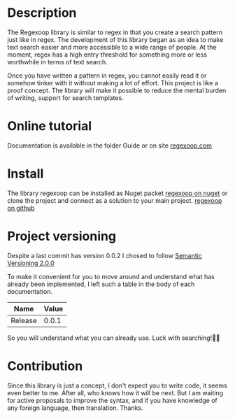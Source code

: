 # Description

The Regexoop library is similar to regex in that you create a search pattern just like in regex. The development of this library began as an idea to make text search easier and more accessible to a wide range of people. At the moment, regex has a high entry threshold for something more or less worthwhile in terms of text search. 

Once you have written a pattern in regex, you cannot easily read it or somehow tinker with it without making a lot of effort. This project is like a proof concept. The library will make it possible to reduce the mental burden of writing, support for search templates.

# Online tutorial

Documentation is available in the folder Guide or on site [regexoop.com](http://regexoop.com)

# Install

The library regexoop can be installed as Nuget packet [regexoop on nuget](https://www.nuget.org/packages/Regexoop/) or clone the project and connect as a solution to your main project. [regexoop on github](https://github.com/askolt/Regexoop)

# Project versioning

Despite a last commit has version 0.0.2 I chosed to follow [Semantic Versioning 2.0.0](https://semver.org)

To make it convenient for you to move around and understand what has already been implemented, I left such a table in the body of each documentation.

| Name | Value |
|---|---|
| Release | 0.0.1 |

So you will understand what you can already use. Luck with searching!🎉😎

# Contribution

Since this library is just a concept, I don't expect you to write code, it seems even better to me. After all, who knows how it will be next. But I am waiting for active proposals to improve the syntax, and if you have knowledge of any foreign language, then translation. Thanks.
